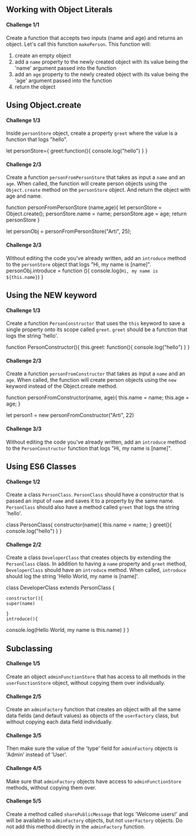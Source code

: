 ## Working with Object Literals

#### Challenge 1/1

Create a function that accepts two inputs (name and age) and returns an object. Let's call this function `makePerson`. This function will:

1. create an empty object
2. add a `name` property to the newly created object with its value being the 'name' argument passed into the function
3. add an `age` property to the newly created object with its value being the 'age' argument passed into the function
4. return the object

<!-- function makePerson(){
    let obj ={}
    obj.name;
    obj.age;
    return obj;
} -->

## Using Object.create

#### Challenge 1/3

Inside `personStore` object, create a property `greet` where the value is a function that logs "hello".

let personStore={
greet:function(){
console.log("hello")
}
}

#### Challenge 2/3

Create a function `personFromPersonStore` that takes as input a `name` and an `age`. When called, the function will create person objects using the `Object.create` method on the `personStore` object. And return the object with age and name.

function personFromPersonStore (name,age){
let personStore = Object.create();
personStore.name = name;
personStore.age = age;
return personStore
}

let personObj = personFromPersonStore("Arti", 25);

#### Challenge 3/3

Without editing the code you've already written, add an `introduce` method to the `personStore` object that logs "Hi, my name is [name]".
personObj.introduce = function (){
console.log(`Hi, my name is ${this.name}`)
}

## Using the NEW keyword

#### Challenge 1/3

Create a function `PersonConstructor` that uses the `this` keyword to save a single property onto its scope called `greet`. `greet` should be a function that logs the string 'hello'.

function PersonConstructor(){
this.greet: function(){
console.log("hello")
}
}

#### Challenge 2/3

Create a function `personFromConstructor` that takes as input a `name` and an `age`. When called, the function will create person objects using the `new` keyword instead of the Object.create method.

function personFromConstructor(name, age){
this.name = name;
this.age = age;
}

let person1 = new personFromConstructor("Arti", 22)

#### Challenge 3/3

Without editing the code you've already written, add an `introduce` method to the `PersonConstructor` function that logs "Hi, my name is [name]".

## Using ES6 Classes

#### Challenge 1/2

Create a class `PersonClass`. `PersonClass` should have a constructor that is passed an input of `name` and saves it to a property by the same name. `PersonClass` should also have a method called `greet` that logs the string 'hello'.

class PersonClass{
constructor(name){
this.name = name;
}
greet(){
console.log("hello")
}
}

#### Challenge 2/2

Create a class `DeveloperClass` that creates objects by extending the `PersonClass` class. In addition to having a `name` property and `greet` method, `DeveloperClass` should have an `introduce` method. When called, `introduce` should log the string 'Hello World, my name is [name]'.

class DeveloperClass extends PersonClass {

    constructor(){
    super(name)

    }
    introduce(){

console.log(Hello World, my name is this.name)
}
}

## Subclassing

#### Challenge 1/5

Create an object `adminFunctionStore` that has access to all methods in the `userFunctionStore` object, without copying them over individually.

#### Challenge 2/5

Create an `adminFactory` function that creates an object with all the same data fields (and default values) as objects of the `userFactory` class, but without copying each data field individually.

#### Challenge 3/5

Then make sure the value of the 'type' field for `adminFactory` objects is 'Admin' instead of 'User'.

#### Challenge 4/5

Make sure that `adminFactory` objects have access to `adminFunctionStore` methods, without copying them over.

#### Challenge 5/5

Create a method called `sharePublicMessage` that logs 'Welcome users!' and will be available to `adminFactory` objects, but not `userFactory` objects. Do not add this method directly in the `adminFactory` function.
